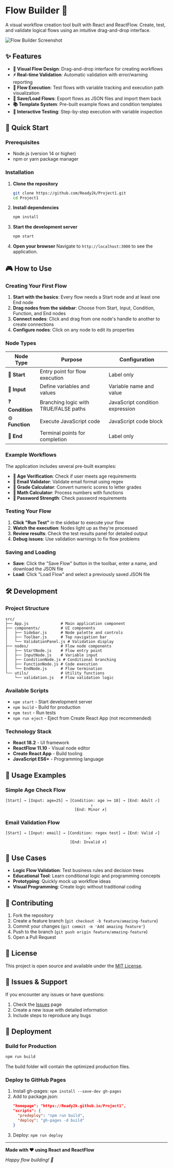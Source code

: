 # Flow Builder 🔄

A visual workflow creation tool built with React and ReactFlow. Create, test, and validate logical flows using an intuitive drag-and-drop interface.

![Flow Builder Screenshot](https://via.placeholder.com/800x400/667eea/ffffff?text=Flow+Builder+Interface)

## ✨ Features

- **🎨 Visual Flow Design**: Drag-and-drop interface for creating workflows
- **⚡ Real-time Validation**: Automatic validation with error/warning reporting
- **🧪 Flow Execution**: Test flows with variable tracking and execution path visualization
- **💾 Save/Load Flows**: Export flows as JSON files and import them back
- **📚 Template System**: Pre-built example flows and condition templates
- **🎯 Interactive Testing**: Step-by-step execution with variable inspection

## 🚀 Quick Start

### Prerequisites

- Node.js (version 14 or higher)
- npm or yarn package manager

### Installation

1. **Clone the repository**
   ```bash
   git clone https://github.com/Ready2k/Project1.git
   cd Project1
   ```

2. **Install dependencies**
   ```bash
   npm install
   ```

3. **Start the development server**
   ```bash
   npm start
   ```

4. **Open your browser**
   Navigate to `http://localhost:3000` to see the application.

## 🎮 How to Use

### Creating Your First Flow

1. **Start with the basics**: Every flow needs a Start node and at least one End node
2. **Drag nodes from the sidebar**: Choose from Start, Input, Condition, Function, and End nodes
3. **Connect nodes**: Click and drag from one node's handle to another to create connections
4. **Configure nodes**: Click on any node to edit its properties

### Node Types

| Node Type | Purpose | Configuration |
|-----------|---------|---------------|
| 🚀 **Start** | Entry point for flow execution | Label only |
| 📝 **Input** | Define variables and values | Variable name and value |
| ❓ **Condition** | Branching logic with TRUE/FALSE paths | JavaScript condition expression |
| ⚙️ **Function** | Execute JavaScript code | JavaScript code block |
| 🏁 **End** | Terminal points for completion | Label only |

### Example Workflows

The application includes several pre-built examples:

- **🎯 Age Verification**: Check if user meets age requirements
- **📧 Email Validator**: Validate email format using regex
- **🔢 Grade Calculator**: Convert numeric scores to letter grades
- **🧮 Math Calculator**: Process numbers with functions
- **🔐 Password Strength**: Check password requirements

### Testing Your Flow

1. **Click "Run Test"** in the sidebar to execute your flow
2. **Watch the execution**: Nodes light up as they're processed
3. **Review results**: Check the test results panel for detailed output
4. **Debug issues**: Use validation warnings to fix flow problems

### Saving and Loading

- **Save**: Click the "Save Flow" button in the toolbar, enter a name, and download the JSON file
- **Load**: Click "Load Flow" and select a previously saved JSON file

## 🛠️ Development

### Project Structure

```
src/
├── App.js              # Main application component
├── components/         # UI components
│   ├── Sidebar.js      # Node palette and controls
│   ├── Toolbar.js      # Top navigation bar
│   └── ValidationPanel.js # Validation display
├── nodes/              # Flow node components
│   ├── StartNode.js    # Flow entry point
│   ├── InputNode.js    # Variable input
│   ├── ConditionNode.js # Conditional branching
│   ├── FunctionNode.js # Code execution
│   └── EndNode.js      # Flow termination
└── utils/              # Utility functions
    └── validation.js   # Flow validation logic
```

### Available Scripts

- `npm start` - Start development server
- `npm build` - Build for production
- `npm test` - Run tests
- `npm run eject` - Eject from Create React App (not recommended)

### Technology Stack

- **React 18.2** - UI framework
- **ReactFlow 11.10** - Visual node editor
- **Create React App** - Build tooling
- **JavaScript ES6+** - Programming language

## 📖 Usage Examples

### Simple Age Check Flow

```
[Start] → [Input: age=25] → [Condition: age >= 18] → [End: Adult ✓]
                                     ↓
                              [End: Minor ✗]
```

### Email Validation Flow

```
[Start] → [Input: email] → [Condition: regex test] → [End: Valid ✓]
                                    ↓
                            [End: Invalid ✗]
```

## 🎯 Use Cases

- **Logic Flow Validation**: Test business rules and decision trees
- **Educational Tool**: Learn conditional logic and programming concepts
- **Prototyping**: Quickly mock up workflow ideas
- **Visual Programming**: Create logic without traditional coding

## 🤝 Contributing

1. Fork the repository
2. Create a feature branch (`git checkout -b feature/amazing-feature`)
3. Commit your changes (`git commit -m 'Add amazing feature'`)
4. Push to the branch (`git push origin feature/amazing-feature`)
5. Open a Pull Request

## 📝 License

This project is open source and available under the [MIT License](LICENSE).

## 🐛 Issues & Support

If you encounter any issues or have questions:

1. Check the [Issues](https://github.com/Ready2k/Project1/issues) page
2. Create a new issue with detailed information
3. Include steps to reproduce any bugs

## 🚀 Deployment

### Build for Production

```bash
npm run build
```

The build folder will contain the optimized production files.

### Deploy to GitHub Pages

1. Install gh-pages: `npm install --save-dev gh-pages`
2. Add to package.json:
   ```json
   "homepage": "https://Ready2k.github.io/Project1",
   "scripts": {
     "predeploy": "npm run build",
     "deploy": "gh-pages -d build"
   }
   ```
3. Deploy: `npm run deploy`

---

**Made with ❤️ using React and ReactFlow**

*Happy flow building! 🎉*